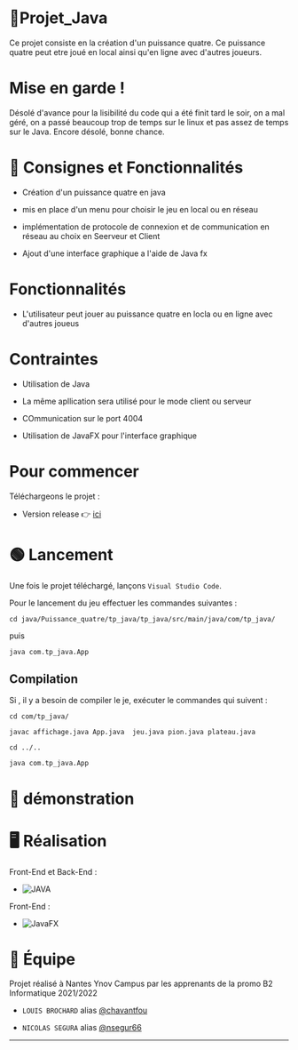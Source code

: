 # 📑Projet_Java

Ce projet consiste en la création d'un puissance quatre. Ce puissance quatre peut etre joué en local ainsi qu'en ligne avec d'autres joueurs.

# Mise en garde !

Désolé d'avance pour la lisibilité du code qui a été finit tard le soir, on a mal géré, on a passé beaucoup trop de temps sur le linux et pas assez de temps sur le Java. Encore désolé, bonne chance.

# 📝 Consignes et Fonctionnalités

- Création d'un puissance quatre en java

- mis en place d'un menu pour choisir le jeu en local ou en réseau

- implémentation de protocole de connexion et de communication en réseau au choix en Seerveur et Client

- Ajout d'une interface graphique a l'aide de Java
fx
# Fonctionnalités

- L'utilisateur peut jouer au puissance quatre en locla ou en ligne avec d'autres joueus

# Contraintes

- Utilisation de Java

- La même apllication sera utilisé pour le mode client ou serveur 

- COmmunication sur le port 4004

- Utilisation de JavaFX pour l'interface graphique

# Pour commencer

Téléchargeons le projet : 

- Version release 👉 [ici](https://github.com/LBROCHARD/tp_java)

# 🟢 Lancement 

Une fois le projet téléchargé, lançons ``Visual Studio Code``. 

Pour le lancement du jeu effectuer les commandes suivantes :

`cd java/Puissance_quatre/tp_java/tp_java/src/main/java/com/tp_java/`

puis 

`java com.tp_java.App`

## Compilation

Si , il y a besoin de compiler le je, exécuter le commandes qui suivent :

`cd com/tp_java/`

`javac affichage.java App.java 
jeu.java pion.java plateau.java`

`cd ../..`

`java com.tp_java.App`

# 🎥 démonstration

# 🖥 Réalisation

Front-End et Back-End :

- <img alt="JAVA" src="https://img.shields.io/badge/JAVA-%23E34F26.svg?style=for-the-badge&logo=JAVA&logoColor=white"/> 

Front-End :

- <img alt="JavaFX" src ="https://img.shields.io/badge/JavaFX-%2307405e.svg?style=for-the-badge&logo=JavaFX&logoColor=white"/>

# 👥 Équipe

Projet réalisé à Nantes Ynov Campus par les apprenants de la promo B2 Informatique 2021/2022

- ``LOUIS BROCHARD`` alias [@chavantfou](https://github.com/LBROCHARD)

- ``NICOLAS SEGURA`` alias [@nsegur66](https://github.com/settings/profile)

***
